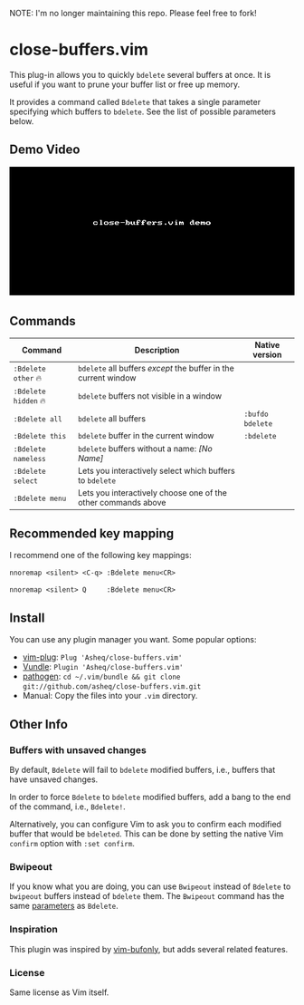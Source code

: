 NOTE: I'm no longer maintaining this repo. Please feel free to fork!

# close-buffers.vim

This plug-in allows you to quickly `bdelete` several buffers at once. It is useful if you want to
prune your buffer list or free up memory.

It provides a command called `Bdelete` that takes a single parameter specifying which buffers to
`bdelete`. See the list of possible parameters below.

## Demo Video

![demo](https://raw.githubusercontent.com/Asheq/close-buffers.vim/master/img/demo.gif)

## Commands

Command               | Description                                                     | Native version
 --------             | -----------                                                     | ------------------
 `:Bdelete other` 🔥  | `bdelete` all buffers *except* the buffer in the current window |
 `:Bdelete hidden` 🔥 | `bdelete` buffers not visible in a window                       |
 `:Bdelete all`       | `bdelete` all buffers                                           | `:bufdo bdelete`
 `:Bdelete this`      | `bdelete` buffer in the current window                          | `:bdelete`
 `:Bdelete nameless`  | `bdelete` buffers without a name: *[No Name]*                   |
 `:Bdelete select`    | Lets you interactively select which buffers to `bdelete`        |
 `:Bdelete menu`      | Lets you interactively choose one of the other commands  above  |

## Recommended key mapping

I recommend one of the following key mappings:

```
nnoremap <silent> <C-q> :Bdelete menu<CR>
```
```
nnoremap <silent> Q     :Bdelete menu<CR>
```

## Install
You can use any plugin manager you want. Some popular options:

- [vim-plug](https://github.com/junegunn/vim-plug): `Plug 'Asheq/close-buffers.vim'`
- [Vundle](https://github.com/VundleVim/Vundle.vim): `Plugin 'Asheq/close-buffers.vim'`
- [pathogen](https://github.com/tpope/vim-pathogen): `cd ~/.vim/bundle && git clone git://github.com/asheq/close-buffers.vim.git`
- Manual: Copy the files into your `.vim` directory.

## Other Info

### Buffers with unsaved changes
By default, `Bdelete` will fail to `bdelete` modified buffers, i.e., buffers that have unsaved
changes.

In order to force `Bdelete` to `bdelete` modified buffers, add a bang to the end of the command,
i.e., `Bdelete!`.

Alternatively, you can configure Vim to ask you to confirm each modified buffer that would be
`bdeleted`. This can be done by setting the native Vim `confirm` option with `:set confirm`.

### Bwipeout
If you know what you are doing, you can use `Bwipeout` instead of `Bdelete` to `bwipeout` buffers
instead of `bdelete` them. The `Bwipeout` command has the same [parameters](#commands) as `Bdelete`.

### Inspiration
This plugin was inspired by [vim-bufonly](https://github.com/schickling/vim-bufonly), but adds
several related features.

### License
Same license as Vim itself.
